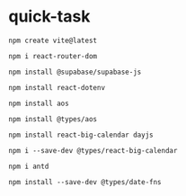 # quick-task
```
npm create vite@latest
```
```
npm i react-router-dom
```
```
npm install @supabase/supabase-js
```
```
npm install react-dotenv
```
```
npm install aos
```
```
npm install @types/aos
```
```
npm install react-big-calendar dayjs
```
```
npm i --save-dev @types/react-big-calendar
```
```
npm i antd
```
```
npm install --save-dev @types/date-fns
```